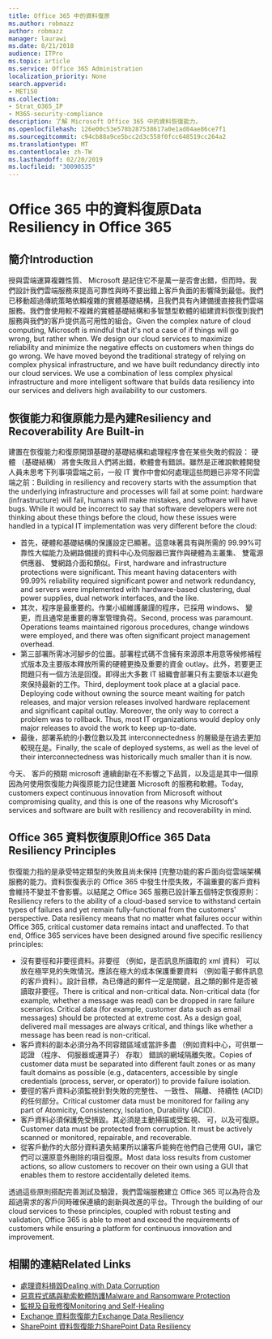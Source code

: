 ```yaml
---
title: Office 365 中的資料復原
ms.author: robmazz
author: robmazz
manager: laurawi
ms.date: 8/21/2018
audience: ITPro
ms.topic: article
ms.service: Office 365 Administration
localization_priority: None
search.appverid:
- MET150
ms.collection:
- Strat_O365_IP
- M365-security-compliance
description: 了解 Microsoft Office 365 中的資料恢復能力。
ms.openlocfilehash: 126e00c53e578b287538617a0e1ad84ae86ce7f1
ms.sourcegitcommit: c94cb88a9ce5bcc2d3c558f0fcc648519cc264a2
ms.translationtype: MT
ms.contentlocale: zh-TW
ms.lasthandoff: 02/20/2019
ms.locfileid: "30090535"
---
```

# <a name="data-resiliency-in-office-365"></a><span data-ttu-id="5a255-103">Office 365 中的資料復原</span><span class="sxs-lookup"><span data-stu-id="5a255-103">Data Resiliency in Office 365</span></span>

## <a name="introduction"></a><span data-ttu-id="5a255-104">簡介</span><span class="sxs-lookup"><span data-stu-id="5a255-104">Introduction</span></span>
<span data-ttu-id="5a255-p101">授與雲端運算複雜性質、 Microsoft 是記住它不是萬一是否會出錯，但而時。我們設計我們雲端服務來提高可靠性與時不要出錯上客戶負面的影響降到最低。我們已移動超過傳統策略依賴複雜的實體基礎結構，且我們具有內建備援直接我們雲端服務。我們會使用較不複雜的實體基礎結構和多智慧型軟體的組建資料恢復到我們服務與我們的客戶提供高可用性的組合。</span><span class="sxs-lookup"><span data-stu-id="5a255-p101">Given the complex nature of cloud computing, Microsoft is mindful that it's not a case of if things will go wrong, but rather when. We design our cloud services to maximize reliability and minimize the negative effects on customers when things do go wrong. We have moved beyond the traditional strategy of relying on complex physical infrastructure, and we have built redundancy directly into our cloud services. We use a combination of less complex physical infrastructure and more intelligent software that builds data resiliency into our services and delivers high availability to our customers.</span></span> 

## <a name="resiliency-and-recoverability-are-built-in"></a><span data-ttu-id="5a255-109">恢復能力和復原能力是內建</span><span class="sxs-lookup"><span data-stu-id="5a255-109">Resiliency and Recoverability Are Built-in</span></span> 
<span data-ttu-id="5a255-p102">建置在恢復能力和復原開頭基礎的基礎結構和處理程序會在某些失敗的假設： 硬體 （基礎結構） 將會失敗且人們將出錯，軟體會有錯誤。雖然是正確說軟體開發人員未思考下列事項雲端之前，一般 IT 實作中會如何處理這些問題已非常不同雲端之前：</span><span class="sxs-lookup"><span data-stu-id="5a255-p102">Building in resiliency and recovery starts with the assumption that the underlying infrastructure and processes will fail at some point: hardware (infrastructure) will fail, humans will make mistakes, and software will have bugs. While it would be incorrect to say that software developers were not thinking about these things before the cloud, how these issues were handled in a typical IT implementation was very different before the cloud:</span></span> 
- <span data-ttu-id="5a255-p103">首先，硬體和基礎結構的保護設定已顯著。這意味著具有與所需的 99.99%可靠性大幅能力及網路備援的資料中心及伺服器已實作與硬體為主叢集、 雙電源供應器、 雙網路介面和類似。</span><span class="sxs-lookup"><span data-stu-id="5a255-p103">First, hardware and infrastructure protections were significant. This meant having datacenters with 99.99% reliability required significant power and network redundancy, and servers were implemented with hardware-based clustering, dual power supplies, dual network interfaces, and the like.</span></span> 
- <span data-ttu-id="5a255-p104">其次，程序是最重要的。作業小組維護嚴謹的程序，已採用 windows、 變更，而且通常是重要的專案管理負荷。</span><span class="sxs-lookup"><span data-stu-id="5a255-p104">Second, process was paramount. Operations teams maintained rigorous procedures, change windows were employed, and there was often significant project management overhead.</span></span> 
- <span data-ttu-id="5a255-p105">第三部署所需冰河腳步的位置。部署程式碼不含擁有來源原本用意等候修補程式版本及主要版本釋放所需的硬體更換及重要的資金 outlay。此外，若要更正問題只有一個方法是回復。即得出大多數 IT 組織會部署只有主要版本以避免來保持最新的工作。</span><span class="sxs-lookup"><span data-stu-id="5a255-p105">Third, deployment took place at a glacial pace. Deploying code without owning the source meant waiting for patch releases, and major version releases involved hardware replacement and significant capital outlay. Moreover, the only way to correct a problem was to rollback. Thus, most IT organizations would deploy only major releases to avoid the work to keep up-to-date.</span></span> 
- <span data-ttu-id="5a255-120">最後，部署系統的小數位數以及其 interconnectedness 的層級是在過去更加較現在是。</span><span class="sxs-lookup"><span data-stu-id="5a255-120">Finally, the scale of deployed systems, as well as the level of their interconnectedness was historically much smaller than it is now.</span></span> 

<span data-ttu-id="5a255-121">今天、 客戶的預期 microsoft 連續創新在不影響之下品質，以及這是其中一個原因為何使用恢復能力與復原能力記住建置 Microsoft 的服務和軟體。</span><span class="sxs-lookup"><span data-stu-id="5a255-121">Today, customers expect continuous innovation from Microsoft without compromising quality, and this is one of the reasons why Microsoft's services and software are built with resiliency and recoverability in mind.</span></span> 

## <a name="office-365-data-resiliency-principles"></a><span data-ttu-id="5a255-122">Office 365 資料恢復原則</span><span class="sxs-lookup"><span data-stu-id="5a255-122">Office 365 Data Resiliency Principles</span></span> 
<span data-ttu-id="5a255-p106">恢復能力指的是承受特定類型的失敗且尚未保持 [完整功能的客戶面向從雲端架構服務的能力。資料恢復表示的 Office 365 中發生什麼失敗，不論重要的客戶資料會維持不變並不會影響。以結尾之 Office 365 服務已設計筆五個特定恢復原則：</span><span class="sxs-lookup"><span data-stu-id="5a255-p106">Resiliency refers to the ability of a cloud-based service to withstand certain types of failures and yet remain fully-functional from the customers' perspective. Data resiliency means that no matter what failures occur within Office 365, critical customer data remains intact and unaffected. To that end, Office 365 services have been designed around five specific resiliency principles:</span></span> 
- <span data-ttu-id="5a255-p107">沒有要徑和非要徑資料。非要徑 （例如，是否訊息所讀取的 xml 資料） 可以放在極罕見的失敗情況。應該在極大的成本保護重要資料 （例如電子郵件訊息的客戶資料）。設計目標，為已傳遞的郵件一定是關鍵，且之類的郵件是否被讀取非要徑。</span><span class="sxs-lookup"><span data-stu-id="5a255-p107">There is critical and non-critical data. Non-critical data (for example, whether a message was read) can be dropped in rare failure scenarios. Critical data (for example, customer data such as email messages) should be protected at extreme cost. As a design goal, delivered mail messages are always critical, and things like whether a message has been read is non-critical.</span></span> 
- <span data-ttu-id="5a255-130">客戶資料的副本必須分為不同容錯區域或當許多盡 （例如資料中心，可供單一認證 （程序、 伺服器或運算子） 存取） 錯誤的網域隔離失敗。</span><span class="sxs-lookup"><span data-stu-id="5a255-130">Copies of customer data must be separated into different fault zones or as many fault domains as possible (e.g., datacenters, accessible by single credentials (process, server, or operator)) to provide failure isolation.</span></span> 
- <span data-ttu-id="5a255-131">要徑的客戶資料必須監視針對失敗的完整性、 一致性、 隔離、 持續性 (ACID) 的任何部分。</span><span class="sxs-lookup"><span data-stu-id="5a255-131">Critical customer data must be monitored for failing any part of Atomicity, Consistency, Isolation, Durability (ACID).</span></span> 
- <span data-ttu-id="5a255-p108">客戶資料必須保護免受損毀。其必須是主動掃描或受監視、 可，以及可復原。</span><span class="sxs-lookup"><span data-stu-id="5a255-p108">Customer data must be protected from corruption. It must be actively scanned or monitored, repairable, and recoverable.</span></span> 
- <span data-ttu-id="5a255-134">從客戶動作的大部分資料遺失結果所以讓客戶能夠在他們自己使用 GUI，讓它們可以還原意外刪除的項目復原。</span><span class="sxs-lookup"><span data-stu-id="5a255-134">Most data loss results from customer actions, so allow customers to recover on their own using a GUI that enables them to restore accidentally deleted items.</span></span> 
 
<span data-ttu-id="5a255-135">透過這些原則搭配完善測試及驗證，我們雲端服務建立 Office 365 可以為符合及超過需求的客戶同時確保連續的創新與改進的平台。</span><span class="sxs-lookup"><span data-stu-id="5a255-135">Through the building of our cloud services to these principles, coupled with robust testing and validation, Office 365 is able to meet and exceed the requirements of customers while ensuring a platform for continuous innovation and improvement.</span></span> 

## <a name="related-links"></a><span data-ttu-id="5a255-136">相關的連結</span><span class="sxs-lookup"><span data-stu-id="5a255-136">Related Links</span></span>

- [<span data-ttu-id="5a255-137">處理資料損毀</span><span class="sxs-lookup"><span data-stu-id="5a255-137">Dealing with Data Corruption</span></span>](office-365-dealing-with-data-corruption.md)
- [<span data-ttu-id="5a255-138">惡意程式碼與勒索軟體防護</span><span class="sxs-lookup"><span data-stu-id="5a255-138">Malware and Ransomware Protection</span></span>](office-365-malware-and-ransomware-protection.md)
- [<span data-ttu-id="5a255-139">監視及自我修復</span><span class="sxs-lookup"><span data-stu-id="5a255-139">Monitoring and Self-Healing</span></span>](office-365-monitoring-and-self-healing.md)
- [<span data-ttu-id="5a255-140">Exchange 資料恢復能力</span><span class="sxs-lookup"><span data-stu-id="5a255-140">Exchange Data Resiliency</span></span>](office-365-exchange-data-resiliency.md)
- [<span data-ttu-id="5a255-141">SharePoint 資料恢復能力</span><span class="sxs-lookup"><span data-stu-id="5a255-141">SharePoint Data Resiliency</span></span>](office-365-sharepoint-data-resiliency.md)